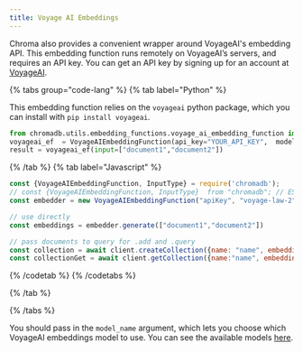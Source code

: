 ```yaml
---
title: Voyage AI Embeddings
---
```


Chroma also provides a convenient wrapper around VoyageAI's embedding API. This embedding function runs remotely on VoyageAI’s servers, and requires an API key. You can get an API key by signing up for an account at [VoyageAI](https://dash.voyageai.com/api-keys).

{% tabs group="code-lang"  %}
{% tab label="Python" %}

This embedding function relies on the `voyageai` python package, which you can install with `pip install voyageai`.

```python
from chromadb.utils.embedding_functions.voyage_ai_embedding_function import VoyageAIEmbeddingFunction
voyageai_ef  = VoyageAIEmbeddingFunction(api_key="YOUR_API_KEY",  model_name="voyage-law-2", input_type=VoyageAIEmbeddingFunction.InputType.DOCUMENT)
result = voyageai_ef(input=["document1","document2"])
```

{% /tab %}
{% tab label="Javascript" %}

```javascript
const {VoyageAIEmbeddingFunction, InputType} = require('chromadb');
// const {VoyageAIEmbeddingFunction, InputType}  from "chromadb"; // ESM import
const embedder = new VoyageAIEmbeddingFunction("apiKey", "voyage-law-2", InputType.DOCUMENT)

// use directly
const embeddings = embedder.generate(["document1","document2"])

// pass documents to query for .add and .query
const collection = await client.createCollection({name: "name", embeddingFunction: embedder})
const collectionGet = await client.getCollection({name:"name", embeddingFunction: embedder})
```

{% /codetab %}
{% /codetabs %}

{% /tab %}

{% /tabs %}

You should pass in the `model_name` argument, which lets you choose which VoyageAI embeddings model to use. You can see the available models [here](https://docs.voyageai.com/docs/embeddings).
